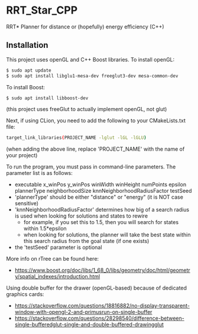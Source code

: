 # RRT_Star_CPP
RRT* Planner for distance or (hopefully) energy efficiency (C++)

## Installation
This project uses openGL and C++ Boost libraries.
To install openGL:
```bash	
$ sudo apt update
$ sudo apt install libglu1-mesa-dev freeglut3-dev mesa-common-dev
```
To install Boost:
```bash
$ sudo apt install libboost-dev
```
(this project uses freeGlut to actually implement openGL, not glut)

Next, if using CLion, you need to add the following to your CMakeLists.txt file:
```bash
target_link_libraries(PROJECT_NAME -lglut -lGL -lGLU)
```
(when adding the above line, replace 'PROJECT_NAME' with the name of your project)

To run the program, you must pass in command-line parameters. The parameter list is as follows:
- executable x_winPos y_winPos winWidth winHeight numPoints epsilon plannerType neighborhoodSize knnNeighborhoodRadiusFactor testSeed
- 'plannerType' should be either "distance" or "energy" (it is NOT case sensitive)
- 'knnNeighborhoodRadiusFactor' determines how big of a search radius is used when looking for solutions and states to rewire
    - for example, if you set this to 1.5, then you will search for states within 1.5*epsilon
    - when looking for solutions, the planner will take the best state within this search radius from the goal state (if one exists)
- the 'testSeed' parameter is optional


More info on rTree can be found here:
- https://www.boost.org/doc/libs/1_68_0/libs/geometry/doc/html/geometry/spatial_indexes/introduction.html

Using double buffer for the drawer (openGL-based) because of dedicated graphics cards:
- https://stackoverflow.com/questions/18816882/no-display-transparent-window-with-opengl-2-and-primusrun-on-single-buffer
- https://stackoverflow.com/questions/28298540/difference-between-single-bufferedglut-single-and-double-buffered-drawingglut
